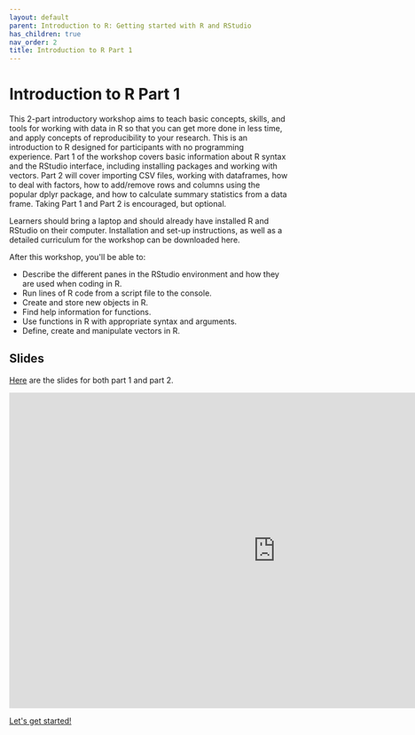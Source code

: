 ```yaml
---
layout: default
parent: Introduction to R: Getting started with R and RStudio
has_children: true
nav_order: 2
title: Introduction to R Part 1
---
```


# Introduction to R Part 1 

This 2-part introductory workshop aims to teach basic concepts, skills, and tools for working with data in R so that you can get more done in less time, and apply concepts of reproducibility to your research. This is an introduction to R designed for participants with no programming experience. Part 1 of the workshop covers basic information about R syntax and the RStudio interface, including installing packages and working with vectors. Part 2 will cover importing CSV files, working with dataframes, how to deal with factors, how to add/remove rows and columns using the popular dplyr package, and how to calculate summary statistics from a data frame. Taking Part 1 and Part 2 is encouraged, but optional.

Learners should bring a laptop and should already have installed R and RStudio on their computer. Installation and set-up instructions, as well as a detailed curriculum for the workshop can be downloaded here.

After this workshop, you'll be able to:

* Describe the different panes in the RStudio environment and how they are used when coding in R.
* Run lines of R code from a script file to the console.
* Create and store new objects in R.
* Find help information for functions.
* Use functions in R with appropriate syntax and arguments.
* Define, create and manipulate vectors in R.

## Slides

[Here](https://docs.google.com/presentation/d/1TO7pGCKwtjwFAqGLpxIAb-GBRs0dEnlnJhoAFTRkdaY/edit?usp=sharing) are the slides for both part 1 and part 2.

<iframe src="https://docs.google.com/presentation/d/e/2PACX-1vTtce_WhgJuaF3PX5Zo3YrR7rUS25rpbBIWW0cZjo39Zn5Bk7qmMpOultF2EXTxcrT4JcFqiDtKdNdG/embed?start=false&loop=false&delayms=60000" frameborder="0" width="960" height="569" allowfullscreen="true" mozallowfullscreen="true" webkitallowfullscreen="true"></iframe>


[Let's get started!]()
